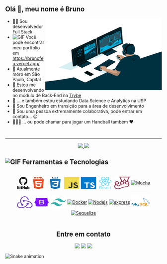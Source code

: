 ## Olá 👋, meu nome é Bruno



<img align="right" alt="GIF" src="https://raw.githubusercontent.com/brunofeu/brunofeu/main/code.gif"  width="375px" height="230" /></a>

- 👨‍💻 Sou desenvolvedor Full Stack
- <img alt="GIF" src="https://media.giphy.com/media/eNAsjO55tPbgaor7ma/giphy.gif" width="17"/> Você pode encontrar meu portfólio em https://brunofeu.vercel.app/
- :house_with_garden:	Atualmente moro em São Paulo, Capital
- 🌱 Estou me desenvolvendo no módulo de Back-End na [Trybe](https://www.betrybe.com/) 
- 🎲 ... e também estou estudando Data Science e Analytics na USP
- :closed_book: Sou Engenheiro em transição para a área de desenvolvimento
- 👯 Sou uma pessoa extremamente colaborativa, pode entrar em contato... :wink:
- 🤾🇧🇷 ... ou pode chamar para jogar um Handball também ❤️
<br>

  ---

<div align="center">
    <a href="https://github.com/brunofeu">
      <img  height="160em" src="https://github-readme-stats.vercel.app/api?username=brunofeu&show_icons=true&theme=nightowl&include_all_commits=true&count_private=true"/>
      <img  height="160em" src="https://github-readme-stats.vercel.app/api/top-langs/?username=brunofeu&layout=compact&langs_count=7&theme=nightowl"/>
    </a>
  </div>

  <h2>
    <img
        alt="GIF"
        src="https://media.giphy.com/media/jSKBmKkvo2dPQQtsR1/giphy.gif"
        width="40"
      />
    Ferramentas e Tecnologias
  </h2>

  <div  align="center">
    <div>
      <br>
      <a href="https://docs.github.com/en"> <img align="center" alt="github" height="40" width="40" src="https://github.com/devicons/devicon/blob/master/icons/github/github-original-wordmark.svg"></a> 
      <a href="https://devdocs.io/html/"><img align="center" alt="HTML" height="40" width="50" src="https://github.com/devicons/devicon/blob/master/icons/html5/html5-plain-wordmark.svg"></a>
      <a href="https://devdocs.io/css/"><img align="center" alt="CSS" height="40" width="50" src="https://github.com/devicons/devicon/blob/master/icons/css3/css3-plain-wordmark.svg"></a>
      <a href="https://devdocs.io/javascript/"><img align="center" alt="Js" height="40" width="50" src="https://raw.githubusercontent.com/devicons/devicon/master/icons/javascript/javascript-original.svg"></a>
      <a href="https://www.typescriptlang.org/"><img align="center" alt="Ts" height="40" width="50" src="https://raw.githubusercontent.com/devicons/devicon/master/icons/typescript/typescript-original.svg"></a>
      <a href="https://reactjs.org/"><img align="center" alt="React" height="40" width="50" src="https://raw.githubusercontent.com/devicons/devicon/master/icons/react/react-original-wordmark.svg"></a>
      <a href="https://jestjs.io/docs/next/getting-started"><img align="center" alt="Jest" height="40" width="50" src="https://github.com/devicons/devicon/blob/master/icons/jest/jest-plain.svg"></a>
      <a href="https://mochajs.org/"><img align="center" alt="Mocha" height="40" width="50" src="https://cdn.jsdelivr.net/gh/devicons/devicon/icons/mocha/mocha-plain.svg"></a>
      <br>
    </div>
    <div>
      <br>
      <a href="https://redux.js.org/"><img align="center" alt="Redux" height="40" width="50" src="https://raw.githubusercontent.com/devicons/devicon/master/icons/redux/redux-original.svg"></a>
      <a href="https://getbootstrap.com/"><img align="center" alt="bootstrap" height="35" width="50" src="https://raw.githubusercontent.com/devicons/devicon/master/icons/bootstrap/bootstrap-original.svg"></a>
      <a href="https://tailwindcss.com/"><img align="center" alt="tailwindcss" height="40" width="50" src="https://github.com/devicons/devicon/blob/master/icons/tailwindcss/tailwindcss-plain.svg"></a>
      <a href="https://docs.docker.com/"><img align="center" alt="Docker"  height="40" width="50" src="https://cdn.jsdelivr.net/gh/devicons/devicon/icons/docker/docker-plain-wordmark.svg"></a>
      <a href="https://nodejs.org/en/docs/"><img align="center" alt="Nodejs"  height="40" width="50" src="https://cdn.jsdelivr.net/gh/devicons/devicon/icons/nodejs/nodejs-original.svg"></a>
      <a href="https://expressjs.com/"><img align="center" alt="express"  height="40" width="50" src="https://cdn.jsdelivr.net/gh/devicons/devicon/icons/express/express-original.svg"></a>
      <a href="https://dev.mysql.com/doc/"><img align="center" alt="mysql"  height="50" width="60" src="https://raw.githubusercontent.com/devicons/devicon/master/icons/mysql/mysql-original-wordmark.svg"></a>
      <a href="https://sequelize.org/"><img align="center" alt="Sequelize"  height="40" width="50" src="https://cdn.jsdelivr.net/gh/devicons/devicon/icons/sequelize/sequelize-original.svg"></a>
      <br>
    </div>
  </div>
  <br>


  
  <h2 align="center"> Entre em contato </h2>
  
 <div align="center"> 
  <a href="https://www.linkedin.com/in/brunofeu" target="_blank"><img src="https://img.shields.io/badge/LinkedIn-0077B5?style=for-the-badge&logo=linkedin&logoColor=white" target="_blank"></a> 
  <a href="mailto:brunofeu89@gmail.com"><img src="https://img.shields.io/badge/Gmail-D14836?style=for-the-badge&logo=gmail&logoColor=white" target="_blank"></a>
  <a href="https://instagram.com/brunofeu" target="_blank"><img src="https://img.shields.io/badge/Instagram-E4405F?style=for-the-badge&logo=instagram&logoColor=white" target="_blank"></a>
 </div>
  
  
  
  
   
     
 
  ![Snake animation](https://github.com/brunofeu/brunofeu/blob/output/github-contribution-grid-snake.svg)
 



